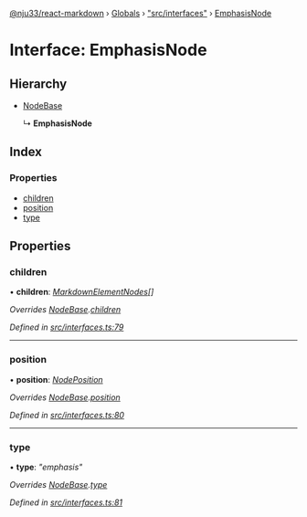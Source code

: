 [@nju33/react-markdown](../README.md) › [Globals](../globals.md) › ["src/interfaces"](../modules/_src_interfaces_.md) › [EmphasisNode](_src_interfaces_.emphasisnode.md)

# Interface: EmphasisNode

## Hierarchy

* [NodeBase](_src_interfaces_.nodebase.md)

  ↳ **EmphasisNode**

## Index

### Properties

* [children](_src_interfaces_.emphasisnode.md#children)
* [position](_src_interfaces_.emphasisnode.md#position)
* [type](_src_interfaces_.emphasisnode.md#type)

## Properties

###  children

• **children**: *[MarkdownElementNodes](../modules/_src_interfaces_.md#markdownelementnodes)[]*

*Overrides [NodeBase](_src_interfaces_.nodebase.md).[children](_src_interfaces_.nodebase.md#optional-children)*

*Defined in [src/interfaces.ts:79](https://github.com/nju33/react-markdown/blob/7fe748e/src/interfaces.ts#L79)*

___

###  position

• **position**: *[NodePosition](_src_interfaces_.nodeposition.md)*

*Overrides [NodeBase](_src_interfaces_.nodebase.md).[position](_src_interfaces_.nodebase.md#position)*

*Defined in [src/interfaces.ts:80](https://github.com/nju33/react-markdown/blob/7fe748e/src/interfaces.ts#L80)*

___

###  type

• **type**: *"emphasis"*

*Overrides [NodeBase](_src_interfaces_.nodebase.md).[type](_src_interfaces_.nodebase.md#type)*

*Defined in [src/interfaces.ts:81](https://github.com/nju33/react-markdown/blob/7fe748e/src/interfaces.ts#L81)*
